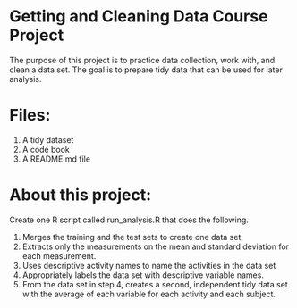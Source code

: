 
# Getting and Cleaning Data Course Project
The purpose of this project is to practice data collection, work with, and clean a data set.
The goal is to prepare tidy data that can be used for later analysis. 

# Files:
1. A tidy dataset
2. A code book
3. A README.md file
 
# About this project: 
Create one R script called run_analysis.R that does the following.
1. Merges the training and the test sets to create one data set.
2. Extracts only the measurements on the mean and standard deviation for each measurement. 
3. Uses descriptive activity names to name the activities in the data set
4. Appropriately labels the data set with descriptive variable names. 
5. From the data set in step 4, creates a second, independent tidy data set with the average of each variable for each activity and each subject.
